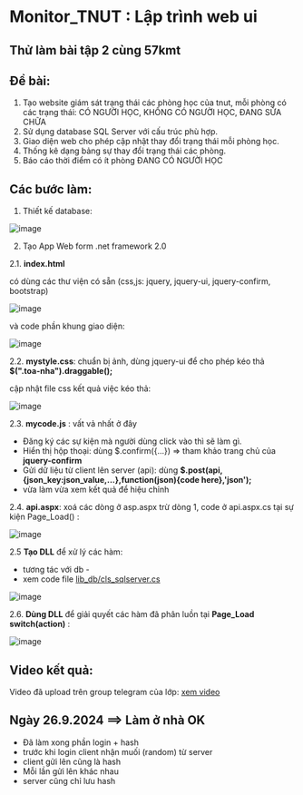 ﻿# Monitor_TNUT : Lập trình web ui

## Thử làm bài tập 2 cùng 57kmt

## Đề bài:
1. Tạo website giám sát trạng thái các phòng học của tnut, mỗi phòng có các trạng thái: CÓ NGƯỜI HỌC, KHÔNG CÓ NGƯỜI HỌC, ĐANG SỬA CHỮA
2. Sử dụng database SQL Server với cấu trúc phù hợp.
3. Giao diện web cho phép cập nhật thay đổi trạng thái mỗi phòng học.
4. Thống kê dạng bảng sự thay đổi trạng thái các phòng.
5. Báo cáo thời điểm có ít phòng ĐANG CÓ NGƯỜI HỌC

## Các bước làm:
1. Thiết kế database:

![image](https://github.com/user-attachments/assets/1bee25d0-9af7-47a5-872f-190313ea8c74)

2. Tạo App Web form .net framework 2.0

2.1. **index.html**  

có dùng các thư viện có sẵn (css,js: jquery, jquery-ui, jquery-confirm, bootstrap)

![image](https://github.com/user-attachments/assets/e76ba97f-0cab-4a39-845b-f6501c2ac97e)

và code phần khung giao diện:

![image](https://github.com/user-attachments/assets/3850dc05-962e-4d00-bc09-20665c5b18a1)

2.2. **mystyle.css**: chuẩn bị ảnh, dùng jquery-ui để cho phép kéo thả **$(".toa-nha").draggable();**

cập nhật file css kết quả việc kéo thả:

![image](https://github.com/user-attachments/assets/75ed1521-3d06-4d7b-b979-dcb7f4506e11)

2.3. **mycode.js** : vất vả nhất ở đây

- Đăng ký các sự kiện mà người dùng click vào thì sẽ làm gì.
- Hiển thị hộp thoại: dùng $.confirm({...})  => tham khảo trang chủ của **jquery-confirm**
- Gửi dữ liệu từ client lên server (api): dùng **$.post(api,{json_key:json_value,...},function(json){code here},'json');**
- vừa làm vừa xem kết quả để hiệu chỉnh

2.4. **api.aspx**: xoá các dòng ở asp.aspx trừ dòng 1, code ở api.aspx.cs tại sự kiện Page_Load() :

![image](https://github.com/user-attachments/assets/e1f74ef3-ef88-4289-b078-57bc8fa8e154)

2.5 **Tạo DLL** để xử lý các hàm: 
 - tương tác với db - 
 - xem code file [lib_db/cls_sqlserver.cs](lib_db/cls_sqlserver.cs)

  ![image](https://github.com/user-attachments/assets/6a59f781-86e1-476a-a184-4bfb10f687a9)


2.6. **Dùng DLL** để giải quyết các hàm đã phân luồn tại **Page_Load switch(action)** :

![image](https://github.com/user-attachments/assets/41ce3783-568b-4fbc-a334-e2fd52a2c2a2)

## Video kết quả:

Video đã upload trên group telegram của lớp: [xem video](https://t.me/c/2461681536/50)

## Ngày 26.9.2024 ==> Làm ở nhà OK
- Đã làm xong phần login + hash
- trước khi login client nhận muối (random) từ server
- client gửi lên cũng là hash
- Mỗi lần gửi lên khác nhau
- server cũng chỉ lưu hash
